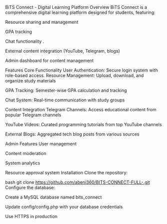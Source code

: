 BiTS Connect - Digital Learning Platform
Overview
BiTS Connect is a comprehensive digital learning platform designed for students, featuring:

Resource sharing and management

GPA tracking

Chat functionality .

External content integration (YouTube, Telegram, blogs)

Admin dashboard for content management

Features
Core Functionality
User Authentication: Secure login system with role-based access.
Resource Management: Upload, download, and organize study materials

GPA Tracking: Semester-wise GPA calculation and tracking

Chat System: Real-time communication with study groups

Content Integration
Telegram Channels: Access educational content from popular Telegram channels

YouTube Videos: Curated programming tutorials from top YouTube channels

External Blogs: Aggregated tech blog posts from various sources

Admin Features
User management

Content moderation

System analytics

Resource approval system
Installation
Clone the repository:

bash
git clone https://github.com/abeni360/BITS-CONNECT-FULL-.git
Configure the database:

Create a MySQL database named bits_connect

Update config/config.php with your database credentials



Use HTTPS in production
